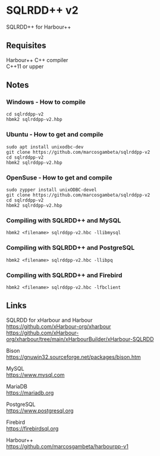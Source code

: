 # SQLRDD++ v2

SQLRDD++ for Harbour++

## Requisites

Harbour++
C++ compiler  
C++11 or upper  

## Notes

### Windows - How to compile
```Batch
cd sqlrddpp-v2
hbmk2 sqlrddpp-v2.hbp
```

### Ubuntu - How to get and compile
```Batch
sudo apt install unixodbc-dev
git clone https://github.com/marcosgambeta/sqlrddpp-v2
cd sqlrddpp-v2
hbmk2 sqlrddpp-v2.hbp
```

### OpenSuse - How to get and compile
```Batch
sudo zypper install unixODBC-devel
git clone https://github.com/marcosgambeta/sqlrddpp-v2
cd sqlrddpp-v2
hbmk2 sqlrddpp-v2.hbp
```

### Compiling with SQLRDD++ and MySQL
```Batch
hbmk2 <filename> sqlrddpp-v2.hbc -llibmysql
```

### Compiling with SQLRDD++ and PostgreSQL
```Batch
hbmk2 <filename> sqlrddpp-v2.hbc -llibpq
```

### Compiling with SQLRDD++ and Firebird
```Batch
hbmk2 <filename> sqlrddpp-v2.hbc -lfbclient
```

## Links

SQLRDD for xHarbour and Harbour  
https://github.com/xHarbour-org/xharbour  
https://github.com/xHarbour-org/xharbour/tree/main/xHarbourBuilder/xHarbour-SQLRDD  

Bison  
https://gnuwin32.sourceforge.net/packages/bison.htm  

MySQL  
https://www.mysql.com  

MariaDB  
https://mariadb.org  

PostgreSQL  
https://www.postgresql.org  

Firebird  
https://firebirdsql.org  

Harbour++  
https://github.com/marcosgambeta/harbourpp-v1
